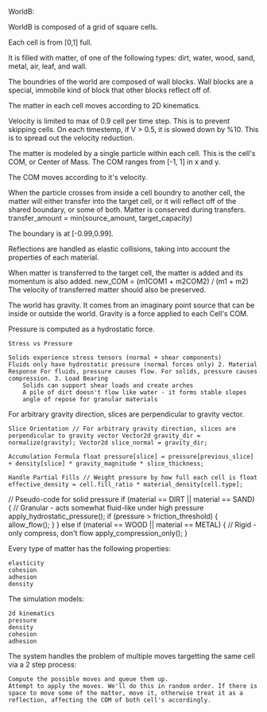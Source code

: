 WorldB:

WorldB is composed of a grid of square cells.

Each cell is from [0,1] full.

It is filled with matter, of one of the following types: dirt, water, wood, sand, metal, air, leaf, and wall.

The boundries of the world are composed of wall blocks.
Wall blocks are a special, immobile kind of block that other blocks reflect off of.

The matter in each cell moves according to 2D kinematics.

Velocity is limited to max of 0.9 cell per time step. This is to prevent skipping cells. On each timestemp, if V > 0.5, it is slowed down by %10. This is to spread out the velocity reduction.

The matter is modeled by a single particle within each cell.
This is the cell's COM, or Center of Mass. The COM ranges from [-1, 1] in x and y.

The COM moves according to it's velocity.

When the particle crosses from inside a cell boundry to another cell, the matter will either transfer into the target cell, or it will reflect off of the shared boundary, or some of both. Matter is conserved during transfers. transfer_amount = min(source_amount, target_capacity)

The boundary is at [-0.99,0.99].

Reflections are handled as elastic collisions, taking into account the properties of each material.

When matter is transferred to the target cell, the matter is added and its momentum is also added. new_COM = (m1COM1 + m2COM2) / (m1 + m2) The velocity of transferred matter should also be preserved.

The world has gravity. It comes from an imaginary point source that can be inside or outside the world. Gravity is a force applied to each Cell's COM.

Pressure is computed as a hydrostatic force.

    Stress vs Pressure

    Solids experience stress tensors (normal + shear components)
    Fluids only have hydrostatic pressure (normal forces only) 2. Material Response For fluids, pressure causes flow. For solids, pressure causes compression. 3. Load Bearing
        Solids can support shear loads and create arches
        A pile of dirt doesn't flow like water - it forms stable slopes
        angle of repose for granular materials

For arbitrary gravity direction, slices are perpendicular to gravity vector.

    Slice Orientation // For arbitrary gravity direction, slices are perpendicular to gravity vector Vector2d gravity_dir = normalize(gravity); Vector2d slice_normal = gravity_dir;

    Accumulation Formula float pressure[slice] = pressure[previous_slice] + density[slice] * gravity_magnitude * slice_thickness;

    Handle Partial Fills // Weight pressure by how full each cell is float effective_density = cell.fill_ratio * material_density[cell.type];

// Pseudo-code for solid pressure if (material == DIRT || material == SAND) { // Granular - acts somewhat fluid-like under high pressure apply_hydrostatic_pressure(); if (pressure > friction_threshold) { allow_flow(); } } else if (material == WOOD || material == METAL) { // Rigid - only compress, don't flow apply_compression_only(); }

Every type of matter has the following properties:

    elasticity
    cohesion
    adhesion
    density

The simulation models:

    2d kinematics
    pressure
    density
    cohesion
    adhesion

The system handles the problem of multiple moves targetting the same cell via a 2 step process:

    Compute the possible moves and queue them up.
    Attempt to apply the moves. We'll do this in random order. If there is space to move some of the matter, move it, otherwise treat it as a reflection, affecting the COM of both cell's accordingly.

